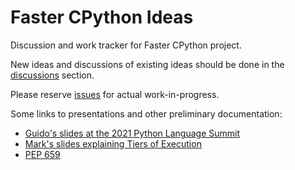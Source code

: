 # Faster CPython Ideas

Discussion and work tracker for Faster CPython project.

New ideas and discussions of existing ideas should be done in the [discussions](https://github.com/faster-cpython/ideas/discussions) section.

Please reserve [issues](https://github.com/faster-cpython/ideas/issues) for actual work-in-progress. 

Some links to presentations and other preliminary documentation:

- [Guido's slides at the 2021 Python Language Summit](FasterCPythonDark.pdf)
- [Mark's slides explaining Tiers of Execution](https://docs.google.com/presentation/d/1_cvQUwO2WWsaySyCmIy9nj9by4JKnkbiPCqtluLP3Mg)
- [PEP 659](https://peps.python.org/pep-0659/)
